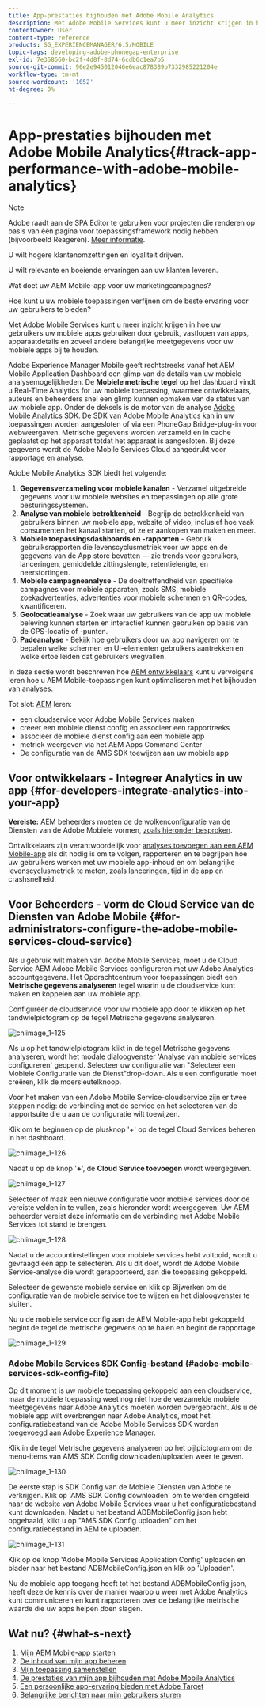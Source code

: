 ```yaml
---
title: App-prestaties bijhouden met Adobe Mobile Analytics
description: Met Adobe Mobile Services kunt u meer inzicht krijgen in hoe uw gebruikers uw mobiele apps gebruiken door gebruik, vastlopen van apps, apparaatdetails en zoveel andere belangrijke meetgegevens voor uw mobiele apps bij te houden. Volg deze pagina voor meer informatie.
contentOwner: User
content-type: reference
products: SG_EXPERIENCEMANAGER/6.5/MOBILE
topic-tags: developing-adobe-phonegap-enterprise
exl-id: 7e358660-bc2f-4d8f-8d74-6cdb6c1ea7b5
source-git-commit: 96e2e945012046e6eac878389b7332985221204e
workflow-type: tm+mt
source-wordcount: '1052'
ht-degree: 0%

---
```


# App-prestaties bijhouden met Adobe Mobile Analytics{#track-app-performance-with-adobe-mobile-analytics}

>[!NOTE]
>
>Adobe raadt aan de SPA Editor te gebruiken voor projecten die renderen op basis van één pagina voor toepassingsframework nodig hebben (bijvoorbeeld Reageren). [Meer informatie](/help/sites-developing/spa-overview.md).

U wilt hogere klantenomzettingen en loyaliteit drijven.

U wilt relevante en boeiende ervaringen aan uw klanten leveren.

Wat doet uw AEM Mobile-app voor uw marketingcampagnes?

Hoe kunt u uw mobiele toepassingen verfijnen om de beste ervaring voor uw gebruikers te bieden?

Met Adobe Mobile Services kunt u meer inzicht krijgen in hoe uw gebruikers uw mobiele apps gebruiken door gebruik, vastlopen van apps, apparaatdetails en zoveel andere belangrijke meetgegevens voor uw mobiele apps bij te houden.

Adobe Experience Manager Mobile geeft rechtstreeks vanaf het AEM Mobile Application Dashboard een glimp van de details van uw mobiele analysemogelijkheden. De **Mobiele metrische tegel** op het dashboard vindt u Real-Time Analytics for uw mobiele toepassing, waarmee ontwikkelaars, auteurs en beheerders snel een glimp kunnen opmaken van de status van uw mobiele app. Onder de deksels is de motor van de analyse [Adobe Mobile Analytics](https://business.adobe.com/products/analytics/mobile-marketing.html) SDK. De SDK van Adobe Mobile Analytics kan in uw toepassingen worden aangesloten of via een PhoneGap Bridge-plug-in voor webweergaven. Metrische gegevens worden verzameld en in cache geplaatst op het apparaat totdat het apparaat is aangesloten. Bij deze gegevens wordt de Adobe Mobile Services Cloud aangedrukt voor rapportage en analyse.

Adobe Mobile Analytics SDK biedt het volgende:

1. **Gegevensverzameling voor mobiele kanalen** - Verzamel uitgebreide gegevens voor uw mobiele websites en toepassingen op alle grote besturingssystemen.
1. **Analyse van mobiele betrokkenheid** - Begrijp de betrokkenheid van gebruikers binnen uw mobiele app, website of video, inclusief hoe vaak consumenten het kanaal starten, of ze er aankopen van maken en meer.
1. **Mobiele toepassingsdashboards en -rapporten** - Gebruik gebruiksrapporten die levenscyclusmetriek voor uw apps en de gegevens van de App store bevatten — zie trends voor gebruikers, lanceringen, gemiddelde zittingslengte, retentielengte, en neerstortingen.
1. **Mobiele campagneanalyse** - De doeltreffendheid van specifieke campagnes voor mobiele apparaten, zoals SMS, mobiele zoekadvertenties, advertenties voor mobiele schermen en QR-codes, kwantificeren.
1. **Geolocatieanalyse** - Zoek waar uw gebruikers van de app uw mobiele beleving kunnen starten en interactief kunnen gebruiken op basis van de GPS-locatie of -punten.
1. **Padeanalyse** - Bekijk hoe gebruikers door uw app navigeren om te bepalen welke schermen en UI-elementen gebruikers aantrekken en welke ertoe leiden dat gebruikers wegvallen.

In deze sectie wordt beschreven hoe [AEM ontwikkelaars](#developers) kunt u vervolgens leren hoe u AEM Mobile-toepassingen kunt optimaliseren met het bijhouden van analyses.

Tot slot: [AEM](#administrators) leren:

* een cloudservice voor Adobe Mobile Services maken
* creeer een mobiele dienst config en associeer een rapportreeks
* associeer de mobiele dienst config aan een mobiele app
* metriek weergeven via het AEM Apps Command Center
* De configuratie van de AMS SDK toewijzen aan uw mobiele app

## Voor ontwikkelaars - Integreer Analytics in uw app {#for-developers-integrate-analytics-into-your-app}

**Vereiste:** AEM beheerders moeten de de wolkenconfiguratie van de Diensten van de Adobe Mobiele vormen, [zoals hieronder besproken](#amscloudserviceconfig).

Ontwikkelaars zijn verantwoordelijk voor [analyses toevoegen aan een AEM Mobile-app](/help/mobile/phonegap-add-analytics-to-apps.md) als dit nodig is om te volgen, rapporteren en te begrijpen hoe uw gebruikers werken met uw mobiele app-inhoud en om belangrijke levenscyclusmetriek te meten, zoals lanceringen, tijd in de app en crashsnelheid.

## Voor Beheerders - vorm de Cloud Service van de Diensten van Adobe Mobile {#for-administrators-configure-the-adobe-mobile-services-cloud-service}

Als u gebruik wilt maken van Adobe Mobile Services, moet u de Cloud Service AEM Adobe Mobile Services configureren met uw Adobe Analytics-accountgegevens. Het Opdrachtcentrum voor toepassingen biedt een **Metrische gegevens analyseren** tegel waarin u de cloudservice kunt maken en koppelen aan uw mobiele app.

Configureer de cloudservice voor uw mobiele app door te klikken op het tandwielpictogram op de tegel Metrische gegevens analyseren.

![chlimage_1-125](assets/chlimage_1-125.png)

Als u op het tandwielpictogram klikt in de tegel Metrische gegevens analyseren, wordt het modale dialoogvenster &#39;Analyse van mobiele services configureren&#39; geopend. Selecteer uw configuratie van &quot;Selecteer een Mobiele Configuratie van de Dienst&quot;drop-down. Als u een configuratie moet creëren, klik de moersleutelknoop.

Voor het maken van een Adobe Mobile Service-cloudservice zijn er twee stappen nodig: de verbinding met de service en het selecteren van de rapportsuite die u aan de configuratie wilt toewijzen.

Klik om te beginnen op de plusknop &#39;+&#39; op de tegel Cloud Services beheren in het dashboard.

![chlimage_1-126](assets/chlimage_1-126.png)

Nadat u op de knop &#39;**+**&#39;, de **Cloud Service toevoegen** wordt weergegeven.

![chlimage_1-127](assets/chlimage_1-127.png)

Selecteer of maak een nieuwe configuratie voor mobiele services door de vereiste velden in te vullen, zoals hieronder wordt weergegeven. Uw AEM beheerder vereist deze informatie om de verbinding met Adobe Mobile Services tot stand te brengen.

![chlimage_1-128](assets/chlimage_1-128.png)

Nadat u de accountinstellingen voor mobiele services hebt voltooid, wordt u gevraagd een app te selecteren. Als u dit doet, wordt de Adobe Mobile Service-analyse die wordt gerapporteerd, aan die toepassing gekoppeld.

Selecteer de gewenste mobiele service en klik op Bijwerken om de configuratie van de mobiele service toe te wijzen en het dialoogvenster te sluiten.

Nu u de mobiele service config aan de AEM Mobile-app hebt gekoppeld, begint de tegel de metrische gegevens op te halen en begint de rapportage.

![chlimage_1-129](assets/chlimage_1-129.png)

### Adobe Mobile Services SDK Config-bestand {#adobe-mobile-services-sdk-config-file}

Op dit moment is uw mobiele toepassing gekoppeld aan een cloudservice, maar de mobiele toepassing weet nog niet hoe de verzamelde mobiele meetgegevens naar Adobe Analytics moeten worden overgebracht. Als u de mobiele app wilt overbrengen naar Adobe Analytics, moet het configuratiebestand van de Adobe Mobile Services SDK worden toegevoegd aan Adobe Experience Manager.

Klik in de tegel Metrische gegevens analyseren op het pijlpictogram om de menu-items van AMS SDK Config downloaden/uploaden weer te geven.

![chlimage_1-130](assets/chlimage_1-130.png)

De eerste stap is SDK Config van de Mobiele Diensten van Adobe te verkrijgen. Klik op &#39;AMS SDK Config downloaden&#39; om te worden omgeleid naar de website van Adobe Mobile Services waar u het configuratiebestand kunt downloaden. Nadat u het bestand ADBMobileConfig.json hebt opgehaald, klikt u op &quot;AMS SDK Config uploaden&quot; om het configuratiebestand in AEM te uploaden.

![chlimage_1-131](assets/chlimage_1-131.png)

Klik op de knop &#39;Adobe Mobile Services Application Config&#39; uploaden en blader naar het bestand ADBMobileConfig.json en klik op &#39;Uploaden&#39;.

Nu de mobiele app toegang heeft tot het bestand ADBMobileConfig.json, heeft deze de kennis over de manier waarop u weer met Adobe Analytics kunt communiceren en kunt rapporteren over de belangrijke metrische waarde die uw apps helpen doen slagen.

## Wat nu? {#what-s-next}

1. [Mijn AEM Mobile-app starten](/help/mobile/starting-aem-phonegap-app.md)
1. [De inhoud van mijn app beheren](/help/mobile/phonegap-manage-app-content.md)
1. [Mijn toepassing samenstellen](/help/mobile/building-app-mobile-phonegap.md)
1. [De prestaties van mijn app bijhouden met Adobe Mobile Analytics](/help/mobile/phonegap-intro-to-app-analytics.md)
1. [Een persoonlijke app-ervaring bieden met Adobe Target](/help/mobile/phonegap-aem-mobile-content-personalization.md)
1. [Belangrijke berichten naar mijn gebruikers sturen](/help/mobile/phonegap-push-notifications.md)
